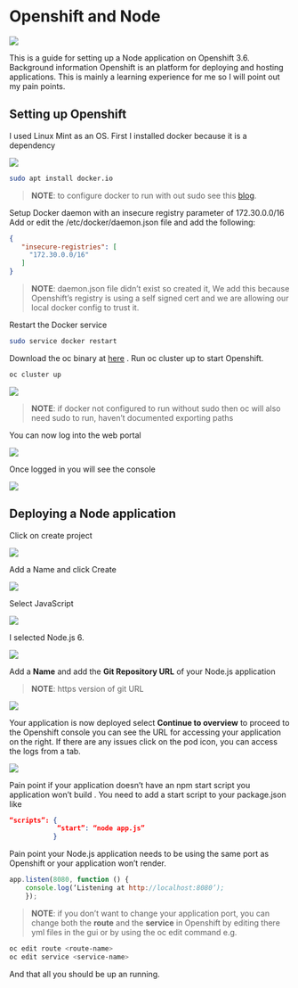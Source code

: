 # Openshift and Node

![](https://cdn-images-1.medium.com/max/1600/1*woBJO0R_xYjmcp96AkZJYA.png)

This is a guide for setting up a Node application on Openshift 3.6. Background information Openshift is an platform for deploying and hosting applications. This is mainly a learning experience for me so I will point out my pain points.

## Setting up Openshift
I used Linux Mint as an OS. First I installed docker because it is a dependency

![](https://cdn-images-1.medium.com/max/1600/0*OFD22NxBNgDoqMET.png)

```bash
sudo apt install docker.io
```

> **NOTE**: to configure docker to run with out sudo see this [blog](https://docs.docker.com/engine/installation/linux/linux-postinstall/).

Setup Docker daemon with an insecure registry parameter of 172.30.0.0/16 Add or edit the /etc/docker/daemon.json file and add the following:

```json
{
   "insecure-registries": [
     "172.30.0.0/16"
   ]
}
```

> **NOTE**: daemon.json file didn’t exist so created it, We add this because Openshift’s registry is using a self signed cert and we are allowing our local docker config to trust it.

Restart the Docker service

```bash
sudo service docker restart
```

Download the oc binary at [here](https://www.openshift.org/download.html#oc-platforms) . Run oc cluster up to start Openshift.

```bash
oc cluster up
```

![](https://cdn-images-1.medium.com/max/1600/1*uOGNt8GV5ffwSKG4D7RvCA.png)

> **NOTE**: if docker not configured to run without sudo then oc will also need sudo to run, haven’t documented exporting paths

You can now log into the web portal

![](https://cdn-images-1.medium.com/max/1600/1*23OW749xYm0rorSmC2sD-g.png)

Once logged in you will see the console

![](https://cdn-images-1.medium.com/max/1600/1*U9Fg2cXMXnSA0Nk7Y2vaMQ.png)

## Deploying a Node application
Click on create project

![](https://cdn-images-1.medium.com/max/1600/1*7vTEn8NMPY2XFAYbNwarZQ.png)

Add a Name and click Create

![](https://cdn-images-1.medium.com/max/1600/1*CG9zyYOh9tn5nglcJKxCbQ.png)

Select JavaScript

![](https://cdn-images-1.medium.com/max/1600/1*sU5kBtmhjt_tsfS6el-PbA.png)

I selected Node.js 6.

![](https://cdn-images-1.medium.com/max/1600/1*a1JFLrcckEPOxGsz99tn5g.png)

Add a **Name** and add the **Git Repository URL** of your Node.js application

> **NOTE**: https version of git URL

![](https://cdn-images-1.medium.com/max/1600/1*L9kDx_vzp2d42Il9GZ0z8w.png)

Your application is now deployed select **Continue to overview** to proceed to the Openshift console you can see the URL for accessing your application on the right. If there are any issues click on the pod icon, you can access the logs from a tab.

![](https://cdn-images-1.medium.com/max/1600/1*1HOen2lI9U5WkV5kjQ6Akg.png)

Pain point if your application doesn’t have an npm start script you application won’t build . You need to add a start script to your package.json like

```json
“scripts”: {
            “start”: “node app.js”
           }
```

Pain point your Node.js application needs to be using the same port as Openshift or your application won’t render.

```js
app.listen(8080, function () { 
    console.log(‘Listening at http://localhost:8080’); 
    });
```

> **NOTE**: if you don’t want to change your application port, you can change both the **route** and the **service** in Openshift by editing there yml files in the gui or by using the oc edit command e.g.
```bash
oc edit route <route-name> 
oc edit service <service-name>
```

And that all you should be up an running.